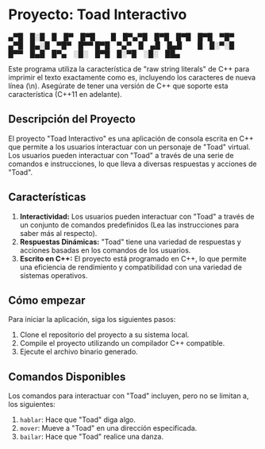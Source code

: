 # Proyecto: Toad Interactivo


▄▀█ █░█ █ █▀ █▀█   █ █▀▄▀█ █▀█ █▀█ █▀█ ▀█▀ ▄▀█ █▄░█ ▀█▀ █▀▀
█▀█ ▀▄▀ █ ▄█ █▄█   █ █░▀░█ █▀▀ █▄█ █▀▄ ░█░ █▀█ █░▀█ ░█░ ██▄

Este programa utiliza la característica de "raw string literals" de C++ para imprimir el texto exactamente como es, incluyendo los caracteres de nueva línea (\n). Asegúrate de tener una versión de C++ que soporte esta característica (C++11 en adelante).
## Descripción del Proyecto

El proyecto "Toad Interactivo" es una aplicación de consola escrita en C++ que permite a los usuarios interactuar con un personaje de "Toad" virtual. Los usuarios pueden interactuar con "Toad" a través de una serie de comandos e instrucciones, lo que lleva a diversas respuestas y acciones de "Toad".

## Características

1. **Interactividad:** Los usuarios pueden interactuar con "Toad" a través de un conjunto de comandos predefinidos (Lea las instrucciones para saber más al respecto).
2. **Respuestas Dinámicas:** "Toad" tiene una variedad de respuestas y acciones basadas en los comandos de los usuarios.
3. **Escrito en C++:** El proyecto está programado en C++, lo que permite una eficiencia de rendimiento y compatibilidad con una variedad de sistemas operativos.

## Cómo empezar

Para iniciar la aplicación, siga los siguientes pasos:

1. Clone el repositorio del proyecto a su sistema local.
2. Compile el proyecto utilizando un compilador C++ compatible.
3. Ejecute el archivo binario generado.

## Comandos Disponibles

Los comandos para interactuar con "Toad" incluyen, pero no se limitan a, los siguientes:

1. `hablar`: Hace que "Toad" diga algo.
2. `mover`: Mueve a "Toad" en una dirección especificada.
3. `bailar`: Hace que "Toad" realice una danza.
